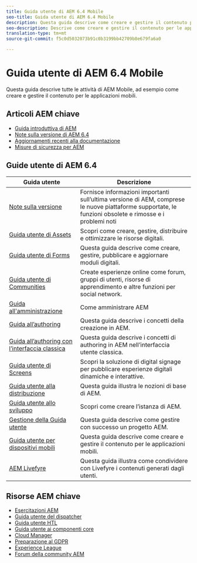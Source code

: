 ```yaml
---
title: Guida utente di AEM 6.4 Mobile
seo-title: Guida utente di AEM 6.4 Mobile
description: Questa guida descrive come creare e gestire il contenuto per le applicazioni mobili.
seo-description: Descrive come creare e gestire il contenuto per le applicazioni mobili.
translation-type: tm+mt
source-git-commit: f5c0d5032073b91c0b3199bb42709b8e679fa6a0

---
```



# Guida utente di AEM 6.4 Mobile

Questa guida descrive tutte le attività di AEM Mobile, ad esempio come creare e gestire il contenuto per le applicazioni mobili.

## Articoli AEM chiave

* [Guida introduttiva di AEM](https://helpx.adobe.com/experience-manager/get-started.html)
* [Note sulla versione di AEM 6.4](/help/release-notes/home.md)
* [Aggiornamenti recenti alla documentazione](https://helpx.adobe.com/experience-manager/documentation-updates.html)
* [Misure di sicurezza per AEM](/help/sites-administering/security-checklist.md)

## Guide utente di AEM 6.4

| Guida utente | Descrizione |
|--- |---|
| [Note sulla versione](/help/release-notes/home.md) | Fornisce informazioni importanti sull’ultima versione di AEM, comprese le nuove piattaforme supportate, le funzioni obsolete e rimosse e i problemi noti |
| [Guida utente di Assets](/help/assets/home.md) | Scopri come creare, gestire, distribuire e ottimizzare le risorse digitali. |
| [Guida utente di Forms](/help/forms/home.md) | Questa guida descrive come creare, gestire, pubblicare e aggiornare moduli digitali. |
| [Guida utente di Communities](/help/communities/home.md) | Create esperienze online come forum, gruppi di utenti, risorse di apprendimento e altre funzioni per social network. |
| [Guida all&#39;amministrazione](/help/sites-administering/home.md) | Come amministrare AEM |
| [Guida all’authoring](/help/sites-authoring/home.md) | Questa guida descrive i concetti della creazione in AEM. |
| [Guida all’authoring con l’interfaccia classica](/help/sites-classic-ui-authoring/home.md) | Questa guida descrive i concetti di authoring in AEM nell’interfaccia utente classica. |
| [Guida utente di Screens](/help/screens/home.md) | Scopri la soluzione di digital signage per pubblicare esperienze digitali dinamiche e interattive. |
| [Guida utente alla distribuzione](/help/sites-deploying/home.md) | Questa guida illustra le nozioni di base di AEM. |
| [Guida utente allo sviluppo](/help/sites-developing/home.md) | Scopri come creare l’istanza di AEM. |
| [Gestione della Guida utente](/help/managing/home.md) | Questa guida descrive come gestire con successo un progetto AEM. |
| [Guida utente per dispositivi mobili](/help/mobile/home.md) | Questa guida descrive come creare e gestire il contenuto per le applicazioni mobili. |
| [AEM Livefyre](https://marketing.adobe.com/resources/help/en_US/livefyre/home.html) | Questa guida illustra come condividere con Livefyre i contenuti generati dagli utenti. |

## Risorse AEM chiave

* [Esercitazioni AEM](https://helpx.adobe.com/experience-manager/kt/index/aem-6-4-videos.html)
* [Guida utente del dispatcher](https://docs.adobe.com/content/help/en/experience-manager-dispatcher/using/dispatcher.html)
* [Guida utente HTL](https://docs.adobe.com/content/help/en/experience-manager-htl/using/overview.html)
* [Guida utente ai componenti core](https://docs.adobe.com/content/help/en/experience-manager-core-components/using/introduction.html)
* [Cloud Manager](https://docs.adobe.com/content/help/en/experience-manager-cloud-manager/using/introduction-to-cloud-manager.html)
* [Preparazione al GDPR](/help/managing/data-protection-and-privacy.md)
* [Experience League](https://guided.adobe.com/?promoid=K42KVXHD&mv=other#solutions/experience-manager)
* [Forum della community AEM](https://forums.adobe.com/community/experience-cloud/marketing-cloud/experience-manager)
